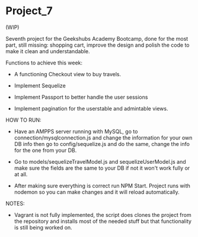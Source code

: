 # Project_7

(WIP)

Seventh project for the Geekshubs Academy Bootcamp, done for the most part, still missing: shopping cart, improve the design and polish the code to make it clean and understandable.

Functions to achieve this week:

  - A functioning Checkout view to buy travels.
  
  - Implement Sequelize
  
  - Implement Passport to better handle the user sessions
  
  - Implement pagination for the userstable and admintable views.
  
 
HOW TO RUN:

- Have an AMPPS server running with MySQL, go to connection/mysqlconnection.js and change the information for your own DB info
then go to config/sequelize.js and do the same, change the info for the one from your DB.

- Go to models/sequelizeTravelModel.js and sequelizeUserModel.js and make sure the fields are the same to your DB if not it won't work fully or at all.

- After making sure everything is correct run NPM Start. Project runs with nodemon so you can make changes and it will reload automatically.


NOTES:

- Vagrant is not fully implemented, the script does clones the project from the repository and installs most of the needed stuff but that functionality is still being worked on.
